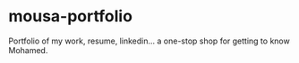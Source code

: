 # mousa-portfolio
Portfolio of my work, resume, linkedin... a one-stop shop for getting to know Mohamed.
